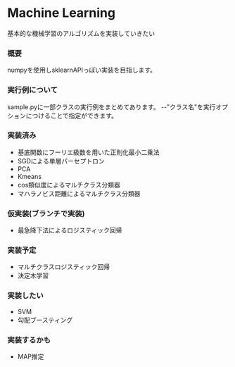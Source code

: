 # Machine Learning #
基本的な機械学習のアルゴリズムを実装していきたい

### 概要
numpyを使用しsklearnAPIっぽい実装を目指します。

### 実行例について
sample.pyに一部クラスの実行例をまとめてあります。
--"クラス名"を実行オプションにつけることで指定ができます。

### 実装済み 
* 基底関数にフーリエ級数を用いた正則化最小二乗法
* SGDによる単層パーセプトロン
* PCA
* Kmeans
* cos類似度によるマルチクラス分類器
* マハラノビス距離によるマルチクラス分類器

### 仮実装(ブランチで実装)
* 最急降下法によるロジスティック回帰

### 実装予定
* マルチクラスロジスティック回帰
* 決定木学習

### 実装したい
* SVM
* 勾配ブースティング

### 実装するかも
* MAP推定
